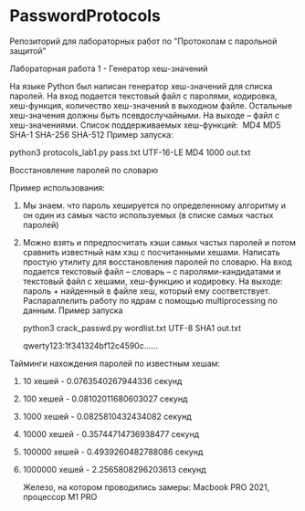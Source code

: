 # PasswordProtocols
Репозиторий для лабораторных работ по "Протоколам с парольной защитой"

Лабораторная работа 1 - Генератор хеш-значений

На языке Python был написан генератор хеш-значений для списка паролей.
На вход подается текстовый файл с паролями, кодировка, хеш-функция, количество хеш-значений в выходном файле. Остальные хеш-значения должны быть псевдослучайными.
На выходе – файл с хеш-значениями.
Список поддерживаемых хеш-функций: 
  	MD4
	MD5
	SHA-1
	SHA-256
	SHA-512
Пример запуска:

python3 protocols_lab1.py pass.txt UTF-16-LE MD4 1000 out.txt

Восстановление паролей по словарю

Пример использования:
1. Мы знаем. что пароль хешируется по определенному алгоритму и он один из самых часто используемых (в списке самых частых паролей)
2. Можно взять и ппредпосчитать хэши самых частых паролей и потом сравнить известный нам хэш с посчитанными хешами.
Написать простую утилиту для восстановления паролей по словарю. На вход подается текстовый файл – словарь – с паролями-кандидатами и текстовый файл с хешами, хеш-функцию и кодировку. На выходе: пароль + найденный в файле хеш, который ему соответствует. Распараллелить работу по ядрам с помощью multiprocessing по данным.
Пример запуска

	python3 crack_passwd.py wordlist.txt UTF-8 SHA1 out.txt

	qwerty123:1f341324bf12c4590c……

Тайминги нахождения паролей по известным хешам:
1. 10 хешей - 0.0763540267944336 секунд
2. 100 хешей - 0.08102011680603027 секунд
3. 1000 хешей - 0.0825810432434082 секунд
4. 10000 хешей - 0.35744714736938477 секунд
5. 100000 хешей - 0.4939260482788086 секунд
6. 1000000 хешей - 2.2565808296203613 секунд

   Железо, на котором проводились замеры: Macbook PRO 2021, процессор M1 PRO
